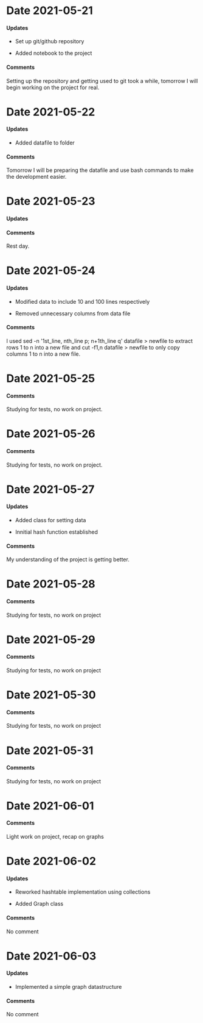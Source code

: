 # Date 2021-05-21

#### Updates

- Set up git/github repository

- Added notebook to the project

#### Comments

Setting up the repository and getting used to git took a while, 
tomorrow I will begin working on the project for real.

# Date 2021-05-22

#### Updates

- Added datafile to folder

#### Comments

Tomorrow I will be preparing the datafile and use bash commands to make the development easier.

# Date 2021-05-23

#### Updates

#### Comments

Rest day.

# Date 2021-05-24

#### Updates

- Modified data to include 10 and 100 lines respectively

- Removed unnecessary columns from data file

#### Comments

I used sed -n '1st_line, nth_line p; n+1th_line q' datafile > newfile
to extract rows 1 to n into a new file
and
cut -f1,n datafile > newfile
to only copy columns 1 to n into a new file.

# Date 2021-05-25

#### Comments

Studying for tests, no work on project.

# Date 2021-05-26

#### Comments

Studying for tests, no work on project.

# Date 2021-05-27

#### Updates

- Added class for setting data

- Innitial hash function established

#### Comments

My understanding of the project is getting better.

# Date 2021-05-28

#### Comments

Studying for tests, no work on project

# Date 2021-05-29

#### Comments

Studying for tests, no work on project

# Date 2021-05-30

#### Comments

Studying for tests, no work on project

# Date 2021-05-31

#### Comments

Studying for tests, no work on project

# Date 2021-06-01

#### Comments

Light work on project, recap on graphs

# Date 2021-06-02

#### Updates

- Reworked hashtable implementation using collections

- Added Graph class

#### Comments

No comment

# Date 2021-06-03

#### Updates

- Implemented a simple graph datastructure

#### Comments

No comment
